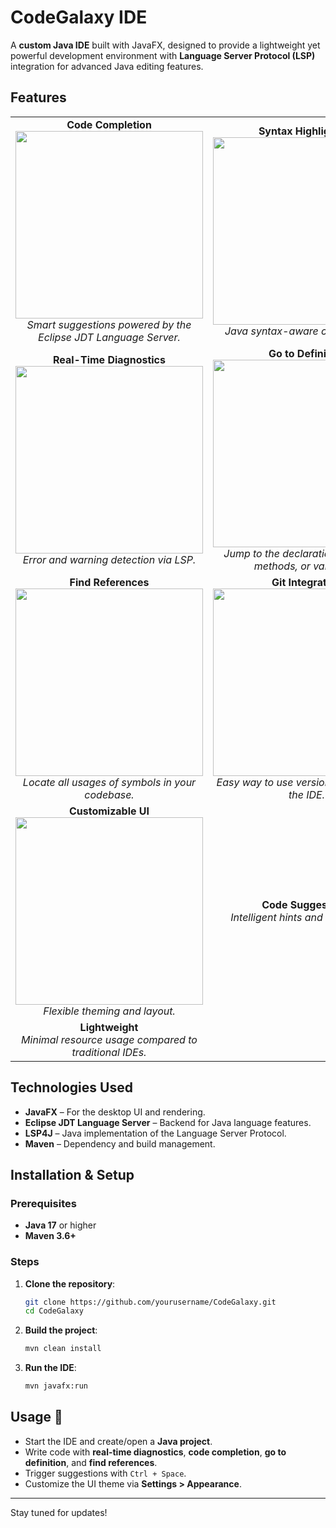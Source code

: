 # CodeGalaxy IDE

A **custom Java IDE** built with JavaFX, designed to provide a lightweight yet powerful development environment with **Language Server Protocol (LSP)** integration for advanced Java editing features.

## Features

<table>
  <tr>
    <td align="center">
      <strong>Code Completion</strong><br>
      <img src="https://github.com/user-attachments/assets/945d95bd-36d5-458b-a011-694bb321ea2e" width="300"><br>
      <em>Smart suggestions powered by the Eclipse JDT Language Server.</em>
    </td>
    <td align="center">
      <strong>Syntax Highlighting</strong><br>
      <img src="https://github.com/user-attachments/assets/38658734-511e-4e3a-b652-d0cc78125760" width="300"><br>
      <em>Java syntax-aware code coloring.</em>
    </td>
  </tr>
  <tr>
    <td align="center">
      <strong>Real-Time Diagnostics</strong><br>
      <img src="https://github.com/user-attachments/assets/31853920-d1b0-4ad7-8e54-9cfeb6419b5a" width="300"><br>
      <em>Error and warning detection via LSP.</em>
    </td>
    <td align="center">
      <strong>Go to Definition</strong><br>
      <img src="https://github.com/user-attachments/assets/ad22be34-ebcd-4fe5-ace7-91fa2306bfa0" width="300"><br>
      <em>Jump to the declaration of classes, methods, or variables.</em>
    </td>
  </tr>
  <tr>
    <td align="center">
      <strong>Find References</strong><br>
      <img src="https://github.com/user-attachments/assets/f9998925-9ee8-413e-ab6d-fd275b30d0fa" width="300"><br>
      <em>Locate all usages of symbols in your codebase.</em>
    </td>
    <td align="center">
      <strong>Git Integration</strong><br>
      <img src="https://github.com/user-attachments/assets/a4dfd035-853e-42f4-bc47-214dbbea52c5" width="300"><br>
      <em>Easy way to use version control within the IDE.</em>
    </td>
  </tr>
  <tr>
    <td align="center">
      <strong>Customizable UI</strong><br>
      <img src="https://github.com/user-attachments/assets/abbfbc59-83f1-480b-92c2-6fb953332b05" width="300"><br>
      <em>Flexible theming and layout.</em>
    </td>
    <td align="center">
      <strong>Code Suggestions</strong><br>
      <em>Intelligent hints and quick-fixes.</em>
    </td>
  </tr>
  <tr>
    <td align="center">
      <strong>Lightweight</strong><br>
      <em>Minimal resource usage compared to traditional IDEs.</em>
    </td>
    <td></td>
  </tr>
</table>

## Technologies Used

- **JavaFX** – For the desktop UI and rendering.
- **Eclipse JDT Language Server** – Backend for Java language features.
- **LSP4J** – Java implementation of the Language Server Protocol.
- **Maven** – Dependency and build management.

## Installation & Setup

### Prerequisites

- **Java 17** or higher
- **Maven 3.6+**

### Steps

1. **Clone the repository**:
   ```sh
   git clone https://github.com/yourusername/CodeGalaxy.git
   cd CodeGalaxy
   ```

2. **Build the project**:
   ```sh
   mvn clean install
   ```

3. **Run the IDE**:
   ```sh
   mvn javafx:run
   ```

## Usage 📖

- Start the IDE and create/open a **Java project**.
- Write code with **real-time diagnostics**, **code completion**, **go to definition**, and **find references**.
- Trigger suggestions with `Ctrl + Space`.
- Customize the UI theme via **Settings > Appearance**.

---

Stay tuned for updates!
